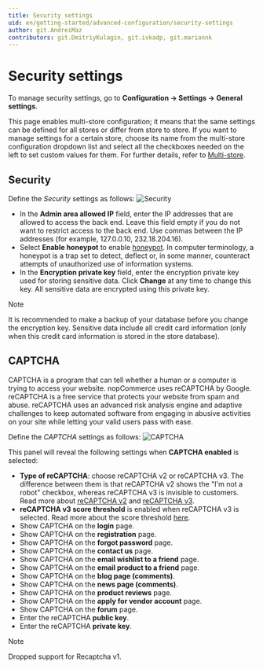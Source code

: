 ```yaml
---
title: Security settings
uid: en/getting-started/advanced-configuration/security-settings
author: git.AndreiMaz
contributors: git.DmitriyKulagin, git.ivkadp, git.mariannk
---
```


# Security settings

To manage security settings, go to **Configuration → Settings → General settings**.

This page enables multi-store configuration; it means that the same settings can be defined for all stores or differ from store to store. If you want to manage settings for a certain store, choose its name from the multi-store configuration dropdown list and select all the checkboxes needed on the left to set custom values for them. For further details, refer to [Multi-store](xref:en/getting-started/advanced-configuration/multi-store).

## Security

Define the *Security* settings as follows:
![Security](_static/security-settings/security.jpg)

* In the **Admin area allowed IP** field, enter the IP addresses that are allowed to access the back end. Leave this field empty if you do not want to restrict access to the back end. Use commas between the IP addresses (for example, 127.0.0.10, 232.18.204.16).
* Select **Enable honeypot** to enable [honeypot](https://en.wikipedia.org/wiki/Honeypot_(computing)). In computer terminology, a honeypot is a trap set to detect, deflect or, in some manner, counteract attempts of unauthorized use of information systems.
* In the **Encryption private key** field, enter the encryption private key used for storing sensitive data. Click **Change** at any time to change this key. All sensitive data are encrypted using this private key.

> [!NOTE]
> 
> It is recommended to make a backup of your database before you change the encryption key. Sensitive data include all credit card information (only when this credit card information is stored in the store database).

## CAPTCHA

CAPTCHA is a program that can tell whether a human or a computer is trying to access your website. nopCommerce uses reCAPTCHA by Google. reCAPTCHA is a free service that protects your website from spam and abuse. reCAPTCHA uses an advanced risk analysis engine and adaptive challenges to keep automated software from engaging in abusive activities on your site while letting your valid users pass with ease.

Define the *CAPTCHA* settings as follows:
![CAPTCHA](_static/security-settings/captcha.jpg)

This panel will reveal the following settings when **CAPTCHA enabled** is selected:
* **Type of reCAPTCHA**: choose reCAPTCHA v2 or reCAPTCHA v3. The difference between them is that reCAPTCHA v2 shows the "I'm not a robot" checkbox, whereas reCAPTCHA v3 is invisible to customers. Read more about [reCAPTCHA v2](https://developers.google.com/recaptcha/docs/display) and [reCAPTCHA v3](https://developers.google.com/recaptcha/docs/v3).
* **reCAPTCHA v3 score threshold** is enabled when reCAPTCHA v3 is selected. Read more about the score threshold [here](https://developers.google.com/recaptcha/docs/v3).
* Show CAPTCHA on the **login** page.
* Show CAPTCHA on the **registration** page.
* Show CAPTCHA on the **forgot password** page.
* Show CAPTCHA on the **contact us** page.
* Show CAPTCHA on the **email wishlist to a friend** page.
* Show CAPTCHA on the **email product to a friend** page.
* Show CAPTCHA on the **blog page (comments)**.
* Show CAPTCHA on the **news page (comments)**.
* Show CAPTCHA on the **product reviews** page.
* Show CAPTCHA on the **apply for vendor account** page.
* Show CAPTCHA on the **forum** page.
* Enter the reCAPTCHA **public key**.
* Enter the reCAPTCHA **private key**.

> [!NOTE]
> 
> Dropped support for Recaptcha v1.
